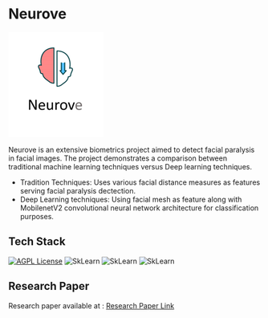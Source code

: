 # Neurove

![alt text](https://github.com/ZeerakBaig/Neurove/blob/main/NeuroveLogo.png?raw=true)

Neurove is an extensive biometrics project aimed to detect facial paralysis in facial images. The project demonstrates a comparison between traditional machine learning techniques versus Deep learning techniques.
 - Tradition Techniques: Uses various facial distance measures as features serving facial paralysis dectection.
 - Deep Learning techniques: Using facial mesh as feature along with MobilenetV2 convolutional neural network architecture for classification purposes.
 
 ## Tech Stack


[![AGPL License](https://img.shields.io/badge/Python-13.0-brightgreen)](http://www.gnu.org/licenses/agpl-3.0/)
![SkLearn](https://img.shields.io/badge/scikit-learn-red)
![SkLearn](https://img.shields.io/badge/tensorflow-2.9-brightgreen)
![SkLearn](https://img.shields.io/badge/Keras-2.10-green)

 ## Research Paper
 
 Research paper available at : [Research Paper Link](https://github.com/user/repo/blob/branch/other_file.md)

